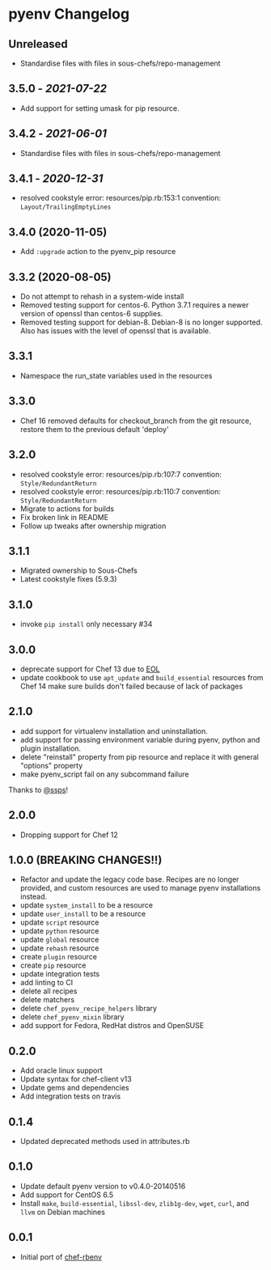 # pyenv Changelog

## Unreleased

- Standardise files with files in sous-chefs/repo-management

## 3.5.0 - *2021-07-22*

- Add support for setting umask for pip resource.

## 3.4.2 - *2021-06-01*

- Standardise files with files in sous-chefs/repo-management

## 3.4.1 - *2020-12-31*

- resolved cookstyle error: resources/pip.rb:153:1 convention: `Layout/TrailingEmptyLines`

## 3.4.0 (2020-11-05)

- Add `:upgrade` action to the pyenv_pip resource

## 3.3.2 (2020-08-05)

- Do not attempt to rehash in a system-wide install
- Removed testing support for centos-6. Python 3.7.1 requires a newer version of openssl than centos-6 supplies.
- Removed testing support for debian-8. Debian-8 is no longer supported. Also has issues with the level of openssl that is available.

## 3.3.1

- Namespace the run_state variables used in the resources

## 3.3.0

- Chef 16 removed defaults for checkout_branch from the git resource, restore them to the previous default 'deploy'

## 3.2.0

- resolved cookstyle error: resources/pip.rb:107:7 convention: `Style/RedundantReturn`
- resolved cookstyle error: resources/pip.rb:110:7 convention: `Style/RedundantReturn`
- Migrate to actions for builds
- Fix broken link in README
- Follow up tweaks after ownership migration

## 3.1.1

- Migrated ownership to Sous-Chefs
- Latest cookstyle fixes (5.9.3)

## 3.1.0

- invoke `pip install` only necessary #34

## 3.0.0

- deprecate support for Chef 13 due to [EOL][supported-versions]
- update cookbook to use `apt_update` and `build_essential` resources from Chef 14 make sure builds don't failed because of lack of packages

## 2.1.0

- add support for virtualenv installation and uninstallation.
- add support for passing environment variable during pyenv, python and plugin installation.
- delete "reinstall" property from pip resource and replace it with general "options" property
- make pyenv_script fail on any subcommand failure

Thanks to [@ssps](https://github.com/ssps)!

## 2.0.0

- Dropping support for Chef 12

## 1.0.0 (BREAKING CHANGES!!)

- Refactor and update the legacy code base. Recipes are no longer provided, and custom resources are used to manage pyenv installations instead.
- update `system_install` to be a resource
- update `user_install` to be a resource
- update `script` resource
- update `python` resource
- update `global` resource
- update `rehash` resource
- create `plugin` resource
- create `pip` resource
- update integration tests
- add linting to CI
- delete all recipes
- delete matchers
- delete `chef_pyenv_recipe_helpers` library
- delete `chef_pyenv_mixin` library
- add support for Fedora, RedHat distros and OpenSUSE

## 0.2.0

- Add oracle linux support
- Update syntax for chef-client v13
- Update gems and dependencies
- Add integration tests on travis

## 0.1.4

- Updated deprecated methods used in attributes.rb

## 0.1.0

- Update default pyenv version to v0.4.0-20140516
- Add support for CentOS 6.5
- Install `make`, `build-essential`, `libssl-dev`, `zlib1g-dev`, `wget`,
  `curl`, and `llvm` on Debian machines

## 0.0.1

- Initial port of [chef-rbenv](https://github.com/fnichol/chef-rbenv)

[supported-versions]: https://docs.chef.io/platforms.html#supported-versions
